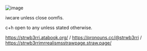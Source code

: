 

![image](https://files.catbox.moe/emv6n5.webp)


iwcare unless close oomfis.

c+h open to any unless stated otherwise.

https://strwb3rri.atabook.org/   /    https://pronouns.cc/@strwb3rri     /    https://strwb3rrimrrealismsstrawpage.straw.page/

